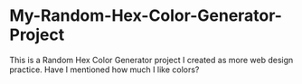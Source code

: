 # My-Random-Hex-Color-Generator-Project
This is a Random Hex Color Generator project I created as more web design practice. Have I mentioned how much I like colors?
